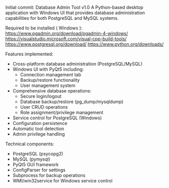 Initial commit: Database Admin Tool v1.0
A Python-based desktop application with Windows UI that provides database administration capabilities for both PostgreSQL and MySQL systems.

Required to be installed ( Windows ):
https://www.pgadmin.org/download/pgadmin-4-windows/
https://visualstudio.microsoft.com/visual-cpp-build-tools/
https://www.postgresql.org/download/
https://www.python.org/downloads/

Features implemented:

- Cross-platform database administration (PostgreSQL/MySQL)
- Windows UI with PyQt5 including:
  - Connection management tab
  - Backup/restore functionality
  - User management system
- Comprehensive database operations:
  - Secure login/logout
  - Database backup/restore (pg_dump/mysqldump)
  - User CRUD operations
  - Role assignment/privilege management
- Service control for PostgreSQL (Windows)
- Configuration persistence
- Automatic tool detection
- Admin privilege handling

Technical components:

- PostgreSQL (psycopg2)
- MySQL (pymysql)
- PyQt5 GUI framework
- ConfigParser for settings
- Subprocess for backup operations
- WMI/win32service for Windows service control
